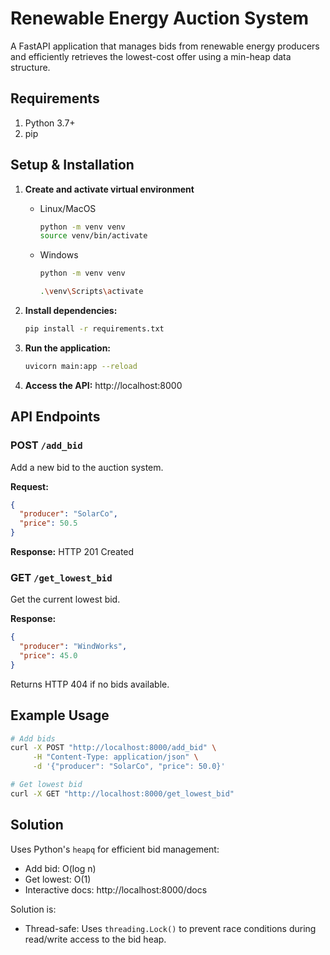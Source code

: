 # Renewable Energy Auction System

A FastAPI application that manages bids from renewable energy producers and efficiently retrieves the lowest-cost offer using a min-heap data structure.

## Requirements
1. Python 3.7+
2. pip

## Setup & Installation

1. **Create and activate virtual environment**
   - Linux/MacOS
       ```bash
       python -m venv venv
       source venv/bin/activate
       ```
   - Windows
     ```bash
     python -m venv venv
     ```
     ```bash
     .\venv\Scripts\activate
     ```
  
2. **Install dependencies:**
   ```bash
   pip install -r requirements.txt
   ```

3. **Run the application:**
   ```bash
   uvicorn main:app --reload
   ```

4. **Access the API:** http://localhost:8000

## API Endpoints

### POST `/add_bid`
Add a new bid to the auction system.

**Request:**
```json
{
  "producer": "SolarCo",
  "price": 50.5
}
```

**Response:** HTTP 201 Created

### GET `/get_lowest_bid`
Get the current lowest bid.

**Response:**
```json
{
  "producer": "WindWorks", 
  "price": 45.0
}
```

Returns HTTP 404 if no bids available.

## Example Usage

```bash
# Add bids
curl -X POST "http://localhost:8000/add_bid" \
     -H "Content-Type: application/json" \
     -d '{"producer": "SolarCo", "price": 50.0}'

# Get lowest bid
curl -X GET "http://localhost:8000/get_lowest_bid"
```

## Solution

Uses Python's `heapq` for efficient bid management:
- Add bid: O(log n)
- Get lowest: O(1)
- Interactive docs: http://localhost:8000/docs

Solution is:
- Thread-safe: Uses `threading.Lock()` to prevent race conditions during read/write access to the bid heap.
